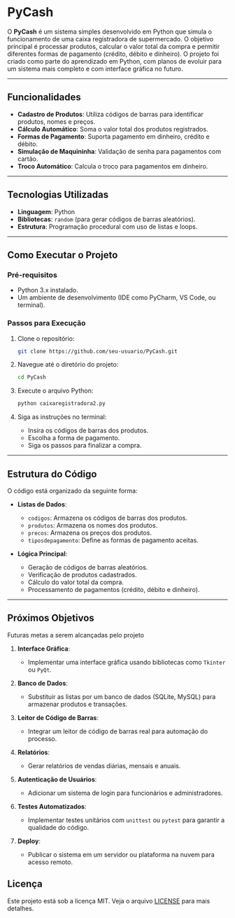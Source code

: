 # PyCash

O **PyCash** é um sistema simples desenvolvido em Python que simula o funcionamento de uma caixa registradora de supermercado. O objetivo principal é processar produtos, calcular o valor total da compra e permitir diferentes formas de pagamento (crédito, débito e dinheiro). O projeto foi criado como parte do aprendizado em Python, com planos de evoluir para um sistema mais completo e com interface gráfica no futuro.

---

## Funcionalidades

- **Cadastro de Produtos**: Utiliza códigos de barras para identificar produtos, nomes e preços.
- **Cálculo Automático**: Soma o valor total dos produtos registrados.
- **Formas de Pagamento**: Suporta pagamento em dinheiro, crédito e débito.
- **Simulação de Maquininha**: Validação de senha para pagamentos com cartão.
- **Troco Automático**: Calcula o troco para pagamentos em dinheiro.

---

## Tecnologias Utilizadas

- **Linguagem**: Python
- **Bibliotecas**: `random` (para gerar códigos de barras aleatórios).
- **Estrutura**: Programação procedural com uso de listas e loops.

---

## Como Executar o Projeto

### Pré-requisitos
- Python 3.x instalado.
- Um ambiente de desenvolvimento (IDE como PyCharm, VS Code, ou terminal).

### Passos para Execução

1. Clone o repositório:
   ```bash
   git clone https://github.com/seu-usuario/PyCash.git
   
2. Navegue até o diretório do projeto:
   ```bash
   cd PyCash
   ```

3. Execute o arquivo Python:
   ```bash
   python caixaregistradora2.py
   ```

4. Siga as instruções no terminal:
   - Insira os códigos de barras dos produtos.
   - Escolha a forma de pagamento.
   - Siga os passos para finalizar a compra.

---

## Estrutura do Código

O código está organizado da seguinte forma:

- **Listas de Dados**:
  - `codigos`: Armazena os códigos de barras dos produtos.
  - `produtos`: Armazena os nomes dos produtos.
  - `precos`: Armazena os preços dos produtos.
  - `tiposdepagamento`: Define as formas de pagamento aceitas.

- **Lógica Principal**:
  - Geração de códigos de barras aleatórios.
  - Verificação de produtos cadastrados.
  - Cálculo do valor total da compra.
  - Processamento de pagamentos (crédito, débito e dinheiro).

---

## Próximos Objetivos

Futuras metas a serem alcançadas pelo projeto

1. **Interface Gráfica**:
   - Implementar uma interface gráfica usando bibliotecas como `Tkinter` ou `PyQt`.

2. **Banco de Dados**:
   - Substituir as listas por um banco de dados (SQLite, MySQL) para armazenar produtos e transações.

3. **Leitor de Código de Barras**:
   - Integrar um leitor de código de barras real para automação do processo.

4. **Relatórios**:
   - Gerar relatórios de vendas diárias, mensais e anuais.

5. **Autenticação de Usuários**:
   - Adicionar um sistema de login para funcionários e administradores.

6. **Testes Automatizados**:
   - Implementar testes unitários com `unittest` ou `pytest` para garantir a qualidade do código.

7. **Deploy**:
   - Publicar o sistema em um servidor ou plataforma na nuvem para acesso remoto.

## Licença

Este projeto está sob a licença MIT. Veja o arquivo [LICENSE](LICENSE) para mais detalhes.


